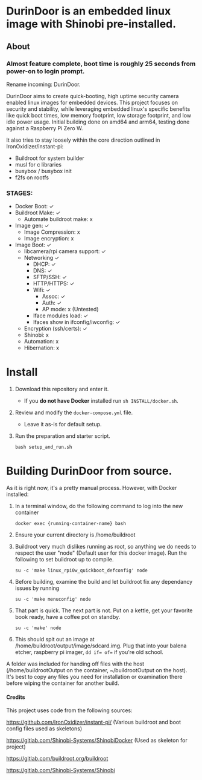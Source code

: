 # DurinDoor is an embedded linux image with Shinobi pre-installed. 
## About
### Almost feature complete, boot time is roughly 25 seconds from power-on to login prompt. 

Rename incoming: DurinDoor. 

DurinDoor aims to create quick-booting, high uptime security camera enabled linux images for embedded devices. This project focuses on security and stability, while leveraging embedded linux's specific benefits like quick boot times, low memory footprint, low storage footprint, and low idle power usage. Initial building done on amd64 and arm64, testing done against a Raspberry Pi Zero W. 

It also tries to stay loosely within the core direction outlined in IronOxidizer/instant-pi:
- Buildroot for system builder
- musl for c libraries
- busybox / busybox init
- f2fs on rootfs

### STAGES:

- Docker Boot: ✓
- Buildroot Make: ✓
   - Automate buildroot make: x
- Image gen: ✓
   - Image Compression: x
   - Image encryption: x
- Image Boot: ✓
    - libcamera/rpi camera support: ✓ 
    - Networking ✓
        - DHCP: ✓
        - DNS: ✓
        - SFTP/SSH: ✓
        - HTTP/HTTPS: ✓
        - Wifi: ✓
             - Assoc: ✓
             - Auth: ✓
             - AP mode: x (Untested)
        - Iface modules load: ✓
        - Ifaces show in ifconfig/iwconfig: ✓
    - Encryption (ssh/certs): ✓
    - Shinobi: x
    - Automation: x
    - Hibernation: x

# Install

1. Download this repository and enter it.

    - If you **do not have Docker** installed run `sh INSTALL/docker.sh`.

3. Review and modify the `docker-compose.yml` file. 

    - Leave it as-is for default setup.

4. Run the preparation and starter script.
    ```
    bash setup_and_run.sh
    ```

# Building DurinDoor from source.

As it is right now, it's a pretty manual process. However, with Docker installed:

   1. In a terminal window, do the following command to log into the new container
      ```
      docker exec {running-container-name} bash
      ```
   2. Ensure your current directory is /home/buildroot

   3. Buildroot very much dislikes running as root, so anything we do needs to respect the user "node" (Default user for this docker image). Run the following to set buildroot up to compile.
      ```
      su -c 'make linux_rpi0w_quickboot_defconfig' node
        ```
   4. Before building, examine the build and let buildroot fix any dependancy issues by running
      ```
      su -c 'make menuconfig' node
      ```
      
   5. That part is quick. The next part is not. Put on a kettle, get your favorite book ready, have a coffee pot on standby.
      ```
      su -c 'make' node
      ```

   6. This should spit out an image at /home/buildroot/output/image/sdcard.img. Plug that into your balena etcher, raspberry pi imager, `dd if= of=` if you're old school.

A folder was included for handing off files with the host (/home/buildrootOutput on the container, ~/buildrootOutput on the host). It's best to copy any files you need for installation or examination there before wiping the container for another build. 


#### Credits

This project uses code from the following sources: 

https://github.com/IronOxidizer/instant-pi/ (Various buildroot and boot config files used as skeletons)

https://gitlab.com/Shinobi-Systems/ShinobiDocker (Used as skeleton for project)

https://gitlab.com/buildroot.org/buildroot 

https://gitlab.com/Shinobi-Systems/Shinobi 

